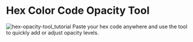 # Hex Color Code Opacity Tool


![hex-opacity-tool_tutorial](https://github.com/user-attachments/assets/f12f3dcd-5835-44b3-8788-df70af6099ec)
Paste your hex code anywhere and use the tool to quickly add or adjust opacity levels.

